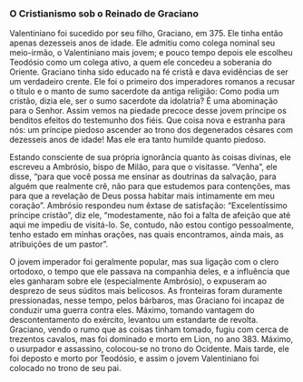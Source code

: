 ### O Cristianismo sob o Reinado de Graciano 

Valentiniano foi sucedido por seu filho, Graciano, em 375\. Ele tinha então apenas dezesseis anos de idade. Ele admitiu como colega nominal seu meio-irmão, o Valentiniano mais jovem; e pouco tempo depois ele escolheu Teodósio como um colega ativo, a quem ele concedeu a soberania do Oriente. Graciano tinha sido educado na fé cristã e dava evidências de ser um verdadeiro crente. Ele foi o primeiro dos imperadores romanos a recusar o título e o manto de sumo sacerdote da antiga religião: Como podia um cristão, dizia ele, ser o sumo sacerdote da idolatria? É uma abominação para o Senhor. Assim vemos na piedade precoce desse jovem príncipe os benditos efeitos do testemunho dos fiéis. Que coisa nova e estranha para nós: um príncipe piedoso ascender ao trono dos degenerados césares com dezesseis anos de idade! Mas ele era tanto humilde quanto piedoso.

Estando consciente de sua própria ignorância quanto às coisas divinas, ele escreveu a Ambrósio, bispo de Milão, para que o visitasse. “Venha”, ele disse, “para que você possa me ensinar as doutrinas da salvação, para alguém que realmente crê, não para que estudemos para contenções, mas para que a revelação de Deus possa habitar mais intimamente em meu coração”. Ambrósio respondeu num êxtase de satisfação: “Excelentíssimo príncipe cristão”, diz ele, “modestamente, não foi a falta de afeição que até aqui me impediu de visitá-lo. Se, contudo, não estou contigo pessoalmente, tenho estado em minhas orações, nas quais encontramos, ainda mais, as atribuições de um pastor”.

O jovem imperador foi geralmente popular, mas sua ligação com o clero ortodoxo, o tempo que ele passava na companhia deles, e a influência que eles ganharam sobre ele (especialmente Ambrósio), o expuseram ao desprezo de seus súditos mais belicosos. As fronteiras foram duramente pressionadas, nesse tempo, pelos bárbaros, mas Graciano foi incapaz de conduzir uma guerra contra eles. Máximo, tomando vantagem do descontentamento do exército, levantou um estandarte de revolta. Graciano, vendo o rumo que as coisas tinham tomado, fugiu com cerca de trezentos cavalos, mas foi dominado e morto em Lion, no ano 383\. Máximo, o usurpador e assassino, colocou-se no trono do Ocidente. Mais tarde, ele foi deposto e morto por Teodósio, e assim o jovem Valentiniano foi colocado no trono de seu pai.